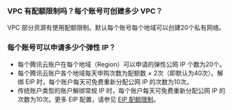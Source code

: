 ### VPC 有配额限制吗？每个账号可创建多少 VPC？
VPC 部分资源有使用配额限制。默认每个账号每个地域可以创建20个私有网络。

### 每个账号可以申请多少个弹性 IP？
- 每个腾讯云账户在每个地域（Region）可以申请的弹性公网 IP 个数为20个。
- 每个腾讯云账户各个地域每天申购次数为配额数 × 2次（即默认为40次）。解绑 EIP 时，每个账户每天可免费重新分配公网 IP 的次数为10次。 
- 传统账户类型的账户解绑常规 IP 时，每个账户每天可免费重新分配公网 IP 的次数为10次。更多 EIP 配置，请参见 [EIP 配额限制](https://cloud.tencent.com/document/product/1199/41648#eip-.E9.85.8D.E9.A2.9D.E9.99.90.E5.88.B6)。


